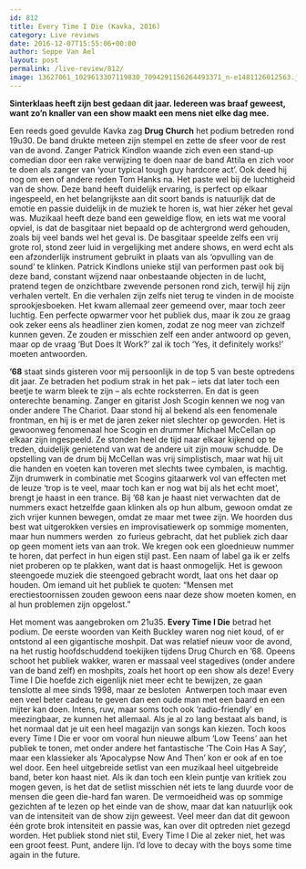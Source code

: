 ```yaml
---
id: 812
title: Every Time I Die (Kavka, 2016)
category: Live reviews
date: 2016-12-07T15:55:06+00:00
author: Seppe Van Ael
layout: post
permalink: /live-review/812/
image: 13627061_1029613307119830_7094291156264493371_n-e1481126012563.jpg
---
```

**Sinterklaas heeft zijn best gedaan dit jaar. Iedereen was braaf geweest, want zo’n knaller van een show maakt een mens niet elke dag mee.**

Een reeds goed gevulde Kavka zag **Drug Church** het podium betreden rond 19u30. De band drukte meteen zijn stempel en zette de sfeer voor de rest van de avond. Zanger Patrick Kindlon waande zich even een stand-up comedian door een rake verwijzing te doen naar de band Attila en zich voor te doen als zanger van ‘your typical tough guy hardcore act’. Ook deed hij nog om een of andere reden Tom Hanks na. Het paste wel bij de luchtigheid van de show. Deze band heeft duidelijk ervaring, is perfect op elkaar ingespeeld, en het belangrijkste aan dit soort bands is natuurlijk dat de emotie en passie duidelijk in de muziek te horen is, wat hier zéker het geval was. Muzikaal heeft deze band een geweldige flow, en iets wat me vooral opviel, is dat de basgitaar niet bepaald op de achtergrond werd gehouden, zoals bij veel bands wel het geval is. De basgitaar speelde zelfs een vrij grote rol, stond zeer luid in vergelijking met andere shows, en werd echt als een afzonderlijk instrument gebruikt in plaats van als ‘opvulling van de sound’ te klinken. Patrick Kindlons unieke stijl van performen past ook bij deze band, constant wijzend naar onbestaande objecten in de lucht, pratend tegen de onzichtbare zwevende personen rond zich, terwijl hij zijn verhalen vertelt. En die verhalen zijn zelfs niet terug te vinden in de mooiste sprookjesboeken. Het kwam allemaal zeer gemeend over, maar toch zeer luchtig. Een perfecte opwarmer voor het publiek dus, maar ik zou ze graag ook zeker eens als headliner zien komen, zodat ze nog meer van zichzelf kunnen geven. Ze zouden er misschien zelf een ander antwoord op geven, maar op de vraag ‘But Does It Work?’ zal ik toch ‘Yes, it definitely works!’ moeten antwoorden.

**’68** staat sinds gisteren voor mij persoonlijk in de top 5 van beste optredens dit jaar. Ze betraden het podium strak in het pak – iets dat later toch een beetje te warm bleek te zijn – als echte rocksterren. En dat is geen onterechte benaming. Zanger en gitarist Josh Scogin kennen we nog van onder andere The Chariot. Daar stond hij al bekend als een fenomenale frontman, en hij is er met de jaren zeker niet slechter op geworden. Het is gewoonweg fenomenaal hoe Scogin en drummer Michael McCellan op elkaar zijn ingespeeld. Ze stonden heel de tijd naar elkaar kijkend op te treden, duidelijk genietend van wat de andere uit zijn mouw schudde. De opstelling van de drum bij McCellan was vrij simplistisch, maar wat hij uit die handen en voeten kan toveren met slechts twee cymbalen, is machtig. Zijn drumwerk in combinatie met Scogins gitaarwerk vol van effecten met de leuze ‘trop is te veel, maar toch kan er nog wat bij als het echt moet’, brengt je haast in een trance. Bij ’68 kan je haast niet verwachten dat de nummers exact hetzelfde gaan klinken als op hun album, gewoon omdat ze zich vrijer kunnen bewegen, omdat ze maar met twee zijn. We hoorden dus best wat uitgerokken versies en improvisatiewerk op sommige momenten, maar hun nummers werden  zo furieus gebracht, dat het publiek zich daar op geen moment iets van aan trok. We kregen ook een gloednieuw nummer te horen, dat perfect in hun eigen stijl past. Een naam of label ga ik er zelfs niet proberen op te plakken, want dat is haast onmogelijk. Het is gewoon steengoede muziek die steengoed gebracht wordt, laat ons het daar op houden. Om iemand uit het publiek te quoten: “Mensen met erectiestoornissen zouden gewoon eens naar deze show moeten komen, en al hun problemen zijn opgelost.”

Het moment was aangebroken om 21u35. **Every Time I Die** betrad het podium. De eerste woorden van Keith Buckley waren nog niet koud, of er ontstond al een gigantische moshpit. Dat was relatief nieuw voor de avond, na het rustig hoofdschuddend toekijken tijdens Drug Church en ’68. Opeens schoot het publiek wakker, waren er massaal veel stagedives (onder andere van de band zelf) en moshpits, zoals het hoort op een show als deze! Every Time I Die hoefde zich eigenlijk niet meer echt te bewijzen, ze gaan tenslotte al mee sinds 1998, maar ze besloten  Antwerpen toch maar even een veel beter cadeau te geven dan een oude man met een baard en een mijter kan doen. Intens, ruw, maar soms toch ook ‘radio-friendly’ en meezingbaar, ze kunnen het allemaal. Als je al zo lang bestaat als band, is het normaal dat je uit een heel magazijn van songs kan kiezen. Toch koos every Time I Die er voor om vooral hun nieuwe album ‘Low Teens’ aan het publiek te tonen, met onder andere het fantastische ‘The Coin Has A Say’, maar een klassieker als ‘Apocalypse Now And Then’ kon er ook af en toe wel door. Een heel uitgebreide setlist van een muzikaal heel uitgebreide band, beter kon haast niet. Als ik dan toch een klein puntje van kritiek zou mogen geven, is het dat de setlist misschien nét iets te lang duurde voor de mensen die geen die-hard fan waren. De vermoeidheid was op sommige gezichten af te lezen op het einde van de show, maar dat kan natuurlijk ook van de intensiteit van de show zijn geweest. Veel meer dan dat dit gewoon één grote brok intensiteit en passie was, kan over dit optreden niet gezegd worden. Het publiek stond niet stil, Every Time I Die al zeker niet, het was een groot feest. Punt, andere lijn. I’d love to decay with the boys some time again in the future.
